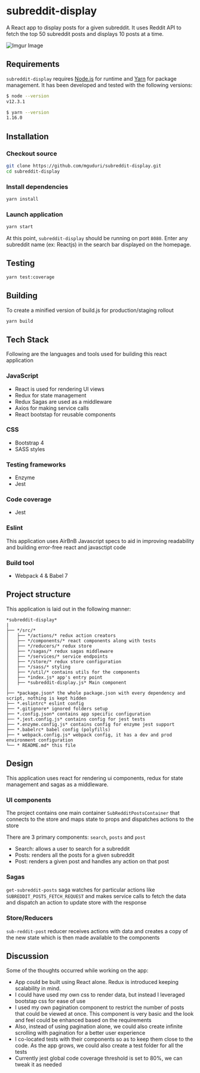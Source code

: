 # subreddit-display
A React app to display posts for a given subreddit. It uses Reddit API to fetch the top 50 subreddit posts and displays 10 posts at a time.

![Imgur Image](https://media.giphy.com/media/fdG0bXqpZjXEXSOgRR/giphy.gif)

## Requirements
`subreddit-display` requires [Node.js](http://nodejs.org/) for runtime and [Yarn](https://yarnpkg.com) for package management. It has been developed and tested with the following versions:
```sh
$ node --version
v12.3.1

$ yarn --version
1.16.0
```

## Installation

### Checkout source

```sh
git clone https://github.com/mguduri/subreddit-display.git
cd subreddit-display
```

### Install dependencies

```sh
yarn install
```

### Launch application
```sh
yarn start
```
At this point, `subreddit-display` should be running on port `8080`.
Enter any subreddit name (ex: Reactjs) in the search bar displayed on the homepage.


## Testing
```sh
yarn test:coverage
```

## Building
To create a minified version of build.js for production/staging rollout

```sh
yarn build
```


## Tech Stack
Following are the languages and tools used for building this react application

### JavaScript
- React is used for rendering UI views
- Redux for state management
- Redux Sagas are used as a middleware
- Axios for making service calls
- React bootstap for reusable components

### CSS
- Bootstrap 4
- SASS styles

### Testing frameworks
- Enzyme
- Jest

### Code coverage
- Jest

### Eslint
This application uses AirBnB Javascript specs to aid in improving readability and building error-free react and javasctipt code

### Build tool
- Webpack 4 & Babel 7

## Project structure

This application is laid out in the following manner:

```
*subreddit-display*
|
├── */src/*
│   ├── */actions/* redux action creators
│   ├── */components/* react components along with tests
│   ├── */reducers/* redux store
│   ├── */sagas/* redux sagas middleware
│   ├── */services/* service endpoints
│   ├── */store/* redux store configuration
│   ├── */sass/* styling
│   ├── */util/* contains utils for the components
│   ├── *index.js* app's entry point
│   ├── *subreddit-display.js* Main component
│       
├── *package.json* the whole package.json with every dependency and script, nothing is kept hidden
├── *.eslintrc* eslint config
├── *.gitignore* ignored folders setup
├── *.config.json* contains app specific configuration
├── *.jest.config.js* contains config for jest tests
├── *.enzyme.config.js* contains config for enzyme jest support
├── *.babelrc* babel config (polyfills)
├── * webpack.config.js* webpack config, it has a dev and prod environment configuration
└── * README.md* this file
```

## Design
This application uses react for rendering ui components, redux for state management and sagas as a middleware.

### UI components
The project contains one main container `SubRedditPostsContainer` that connects to the store and maps state to props and dispatches actions to the store

There are 3 primary components: `search`, `posts` and `post`
- Search: allows a user to search for a subreddit
- Posts: renders all the posts for a given subreddit
- Post: renders a given post and handles any action on that post

### Sagas
`get-subreddit-posts` saga watches for particular actions like `SUBREDDIT_POSTS_FETCH_REQUEST` and makes service calls to fetch the data and dispatch an action to update store with the response

### Store/Reducers
`sub-reddit-post` reducer receives actions with data and creates a copy of the new state which is then made available to the components

## Discussion
Some of the thoughts occurred while working on the app:
- App could be built using React alone. Redux is introduced keeping scalability in mind. 
- I could have used my own css to render data, but instead I leveraged bootstap css for ease of use
- I used my own pagination component to restrict the number of posts that could be viewed at once. This component is very basic and the look and feel could be enhanced based on the requirements
- Also, instead of using pagination alone, we could also create infinite scrolling with pagination for a better user experience
- I co-located tests with their components so as to keep them close to the code. As the app grows, we could also create a test folder for all the tests
- Currently jest global code coverage threshold is set to 80%, we can tweak it as needed
